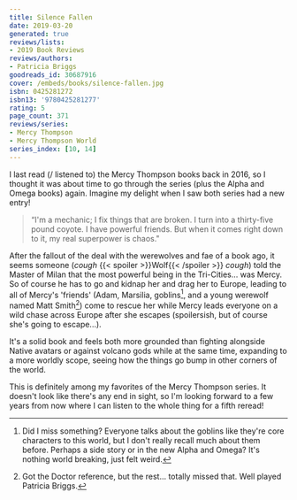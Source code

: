 ```yaml
---
title: Silence Fallen
date: 2019-03-20
generated: true
reviews/lists:
- 2019 Book Reviews
reviews/authors:
- Patricia Briggs
goodreads_id: 30687916
cover: /embeds/books/silence-fallen.jpg
isbn: 0425281272
isbn13: '9780425281277'
rating: 5
page_count: 371
reviews/series:
- Mercy Thompson
- Mercy Thompson World
series_index: [10, 14]
---
```

I last read (/ listened to) the Mercy Thompson books back in 2016, so I thought it was about time to go through the series (plus the Alpha and Omega books) again. Imagine my delight when I saw both series had a new entry!  

> “I'm a mechanic; I fix things that are broken. I turn into a thirty-five pound coyote. I have powerful friends. But when it comes right down to it, my real superpower is chaos."

<!--more-->

After the fallout of the deal with the werewolves and fae of a book ago, it seems someone (*cough*  {{< spoiler >}}Wolf{{< /spoiler >}}  *cough*) told the Master of Milan that the most powerful being in the Tri-Cities... was Mercy. So of course he has to go and kidnap her and drag her to Europe, leading to all of Mercy's 'friends' (Adam, Marsilia, goblins[^sayhuh], and a young werewolf named Matt Smith[^who]) come to rescue her while Mercy leads everyone on a wild chase across Europe after she escapes (spoilersish, but of course she's going to escape...).  

It's a solid book and feels both more grounded than fighting alongside Native avatars or against volcano gods while at the same time, expanding to a more worldly scope, seeing how the things go bump in other corners of the world.  

This is definitely among my favorites of the Mercy Thompson series. It doesn't look like there's any end in sight, so I'm looking forward to a few years from now where I can listen to the whole thing for a fifth reread!  

[^sayhuh]: Did I miss something? Everyone talks about the goblins like they're core characters to this world, but I don't really recall much about them before. Perhaps a side story or in the new Alpha and Omega? It's nothing world breaking, just felt weird.  

[^who]: Got the Doctor reference, but the rest... totally missed that. Well played Patricia Briggs.